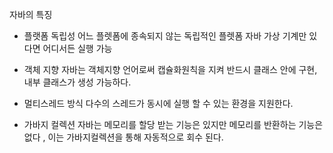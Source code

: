 자바의 특징

 - 플랫폼 독립성
   어느 플렛폼에 종속되지 않는 독립적인 플렛폼 자바 가상 기계만 있다면 어디서든 실행 가능

 - 객체 지향
   자바는 객체지향 언어로써 캡슐화원칙을 지켜 반드시 클래스 안에 구현, 내부 클래스가 생성 가능하다.

 - 멀티스레드 방식
   다수의 스레드가 동시에 실행 할 수 있는 환경을 지원한다.

 - 가바지 컬렉션
   자바는 메모리를 할당 받는 기능은 있지만 메모리를 반환하는 기능은 없다 , 이는 가바지컬렉션을 통해 자동적으로 회수 된다.

   
